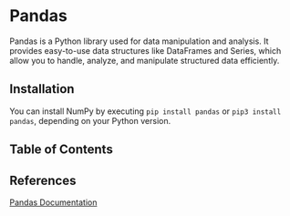 # Pandas

Pandas is a Python library used for data manipulation and analysis. It provides easy-to-use data structures like DataFrames and Series, which allow you to handle, analyze, and manipulate structured data efficiently.

## Installation 

You can install NumPy by executing `pip install pandas` or `pip3 install pandas`, depending on your Python version.


## Table of Contents 


## References 

[Pandas Documentation](https://pandas.pydata.org/docs/)